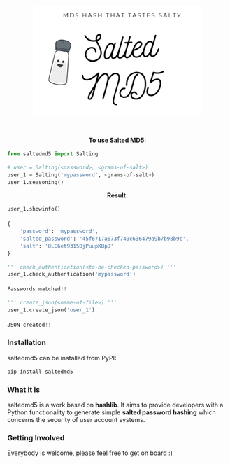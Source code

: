 
<p align="center"><img width=77% alt="" src="https://github.com/nat236919/saltedmd5/blob/master/docs/img/saltedmd5_logo_resized.png?raw=true"></p>

<p align="center">
<a href="https://pypi.org/project/saltedmd5/"><img alt="" src="https://img.shields.io/badge/pypi-1.0.3-blue.svg"></a>
<a href="https://github.com/nat236919/saltedmd5/blob/master/LICENSE"><img alt="" src="https://img.shields.io/pypi/l/saltedmd5"></a>
</p>

<p align="center"><b>To use Salted MD5:</b></p>

```python
from saltedmd5 import Salting
```

```python
# user = Salting(<password>, <grams-of-salt>)
user_1 = Salting('mypassword', <grams-of-salt>)
user_1.seasoning()
```

<p align="center"><b>Result:</b></p>

```python
user_1.showinfo()

{
	'password': 'mypassword',
	'salted_password': '45f6717a673f740c636479a9b7b98b9c',
	'salt': '8LG6et9315DjPuupKBpD'
}
```

```python
''' check_authentication(<to-be-checked-password>) '''
user_1.check_authentication('mypassword')

Passwords matched!!
```

```python
''' create_json(<name-of-file>) '''
user_1.create_json('user_1')

JSON created!!
```

### Installation

saltedmd5 can be installed from PyPI:

```bash
pip install saltedmd5
```

###  What it is
saltedmd5 is a work based on <b>hashlib</b>. It aims to provide developers with a Python functionality to generate simple **salted password hashing** which concerns the security of user account systems.

###  Getting Involved
Everybody is welcome, please feel free to get on board :)
